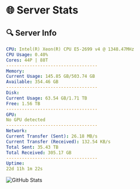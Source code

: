 # 🌐 Server Stats
## 🔍 Server Info
```yaml
CPU: Intel(R) Xeon(R) CPU E5-2699 v4 @ 1348.47MHz
CPU Usage: 0.40%
Cores: 44P | 88T
-----------------------------------
Memory:
Current Usage: 145.85 GB/503.74 GB
Available: 354.46 GB
-----------------------------------
Disk:
Current Usage: 63.54 GB/1.71 TB
Free: 1.56 TB
-----------------------------------
GPU:
No GPU detected
-----------------------------------
Network:
Current Transfer (Sent): 26.18 MB/s
Current Transfer (Received): 132.54 KB/s
Total Sent: 35.43 TB
Total Received: 305.17 GB
-----------------------------------
Uptime:
22d 11h 1m 22s
```
![GitHub Stats](https://img.shields.io/badge/Updated-2025-03-30_08:24:11-blue)